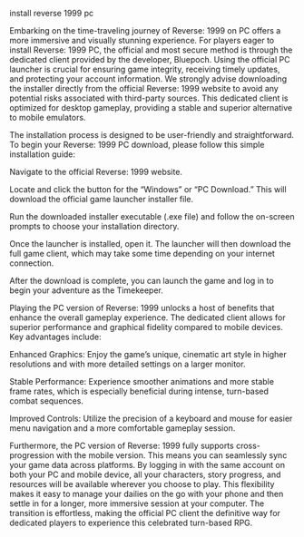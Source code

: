 install reverse 1999 pc


Embarking on the time-traveling journey of Reverse: 1999 on PC offers a more immersive and visually stunning experience. For players eager to install Reverse: 1999 PC, the official and most secure method is through the dedicated client provided by the developer, Bluepoch. Using the official PC launcher is crucial for ensuring game integrity, receiving timely updates, and protecting your account information. We strongly advise downloading the installer directly from the official Reverse: 1999 website to avoid any potential risks associated with third-party sources. This dedicated client is optimized for desktop gameplay, providing a stable and superior alternative to mobile emulators.



The installation process is designed to be user-friendly and straightforward. To begin your Reverse: 1999 PC download, please follow this simple installation guide:




Navigate to the official Reverse: 1999 website.


Locate and click the button for the “Windows” or “PC Download.” This will download the official game launcher installer file.


Run the downloaded installer executable (.exe file) and follow the on-screen prompts to choose your installation directory.


Once the launcher is installed, open it. The launcher will then download the full game client, which may take some time depending on your internet connection.


After the download is complete, you can launch the game and log in to begin your adventure as the Timekeeper.





Playing the PC version of Reverse: 1999 unlocks a host of benefits that enhance the overall gameplay experience. The dedicated client allows for superior performance and graphical fidelity compared to mobile devices. Key advantages include:




Enhanced Graphics: Enjoy the game’s unique, cinematic art style in higher resolutions and with more detailed settings on a larger monitor.


Stable Performance: Experience smoother animations and more stable frame rates, which is especially beneficial during intense, turn-based combat sequences.


Improved Controls: Utilize the precision of a keyboard and mouse for easier menu navigation and a more comfortable gameplay session.





Furthermore, the PC version of Reverse: 1999 fully supports cross-progression with the mobile version. This means you can seamlessly sync your game data across platforms. By logging in with the same account on both your PC and mobile device, all your characters, story progress, and resources will be available wherever you choose to play. This flexibility makes it easy to manage your dailies on the go with your phone and then settle in for a longer, more immersive session at your computer. The transition is effortless, making the official PC client the definitive way for dedicated players to experience this celebrated turn-based RPG.
